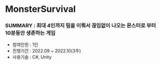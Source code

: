 # MonsterSurvival

### **SUMMARY** : 최대 4인까지 팀을 이뤄서 끊임없이 나오는 몬스터로 부터 10분동안 생존하는 게임

- 참여인원 : 1인
- 진행기간 : 2022.09 ~ 2022.10(3주)
- 사용기술 : C#, Unity

